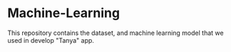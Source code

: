 # Machine-Learning
This repository contains the dataset, and machine learning model that we used in develop "Tanya" app.
